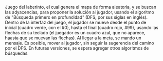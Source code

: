 Juego del laberinto, el cual genera el mapa de forma aleatoria, y se buscan las adyacencias, para proponer la solución al jugador, usando el algoritmo de "Búsqueda primero en profundidad"
(DFS, por sus siglas en inglés). Dentro de la interfaz del juego, el jugador se mueve desde el punto de inicial (cuadro verde, con el #0), hasta el final (cuadro rojo, #99), 
usando las flechas de su teclado (el juegador es un cuadro azul, que no aparece, haasta que se muevan las flechas). Al llegar a la meta, se mando un mensaje. Es posible, mover al 
jugador, sin seguir la sugerencia del camino por el DFS. En futuras versiones, se espera agregar otros algoritmos de búsquedas.
